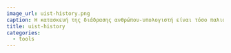 ```yaml
---
image_url: uist-history.png
caption: Η κατασκευή της διάδρασης ανθρώπου-υπολογιστή είναι τόσο παλιά όσο οι πρώτοι υπολογιστές. Όμως, ενώ στα πρώτα στάδια οι χρήστες ανήκαν κατα πλειοψηφία σε έναν στενό και κλειστό κύκλο ειδικών· οι σύγχρονοι χρήστες είναι στις περισσότερες περιπτώσεις μη-ειδικοί.
title: uist-history
categories:
  - tools
---
```

